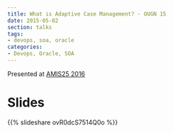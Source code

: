 ```yaml
---
title: What is Adaptive Case Management? - OUGN 15
date: 2015-05-02
section: talks
tags:
- devops, soa, oracle
categories:
- Devops, Oracle, SOA
---
```


Presented at [AMIS25 2016](http://www.amis.nl/en/events-eng/jubileumconferentie/)

<!--more-->

# Slides

{{% slideshare ovR0dcS7514Q0o %}}

